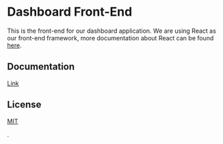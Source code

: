 # Dashboard Front-End

This is the front-end for our dashboard application.
We are using React as our front-end framework, more documentation about React can be found [here](https://reactjs.org/).

## Documentation
[Link](https://github.com/IPS3-DB04-Teun-Mos-Lukas-Jansen/Documentation/wiki/Documentation-Front-End)

## License
[MIT](https://github.com/IPS3-DB04-Teun-Mos-Lukas-Jansen/Dashboard-Front-End/blob/main/LICENSE.md)

.
